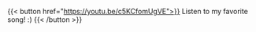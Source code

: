 ---
---
{{< button href="https://youtu.be/c5KCfomUgVE">}}
Listen to my favorite song! :)
{{< /button >}}
